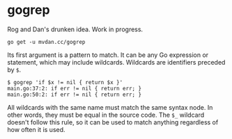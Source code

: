 # gogrep

Rog and Dan's drunken idea. Work in progress.

	go get -u mvdan.cc/gogrep

Its first argument is a pattern to match. It can be any Go expression or
statement, which may include wildcards. Wildcards are identifiers
preceded by `$`.

	$ gogrep 'if $x != nil { return $x }'
	main.go:37:2: if err != nil { return err; }
	main.go:50:2: if err != nil { return err; }

All wildcards with the same name must match the same syntax node. In
other words, they must be equal in the source code. The `$_` wildcard
doesn't follow this rule, so it can be used to match anything regardless
of how often it is used.
